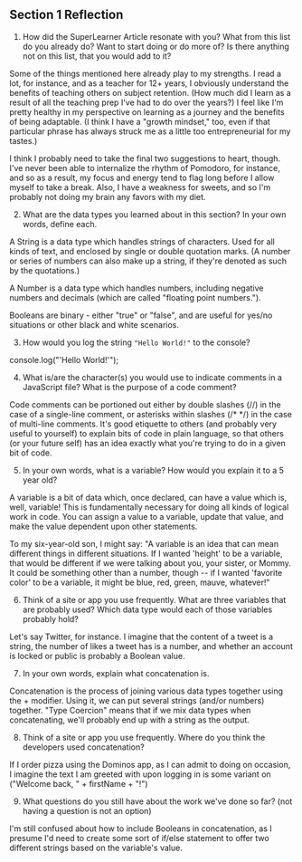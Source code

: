 ## Section 1 Reflection

1. How did the SuperLearner Article resonate with you? What from this list do you already do? Want to start doing or do more of? Is there anything not on this list, that you would add to it?

Some of the things mentioned here already play to my strengths. I read a lot, for instance, and as a teacher for 12+ years, I obviously understand the benefits of teaching others on subject retention. (How much did I learn as a result of all the teaching prep I've had to do over the years?) I feel like I'm pretty healthy in my perspective on learning as a journey and the benefits of being adaptable. (I think I have a "growth mindset," too, even if that particular phrase has always struck me as a little too entrepreneurial for my tastes.)

I think I probably need to take the final two suggestions to heart, though. I've never been able to internalize the rhythm of Pomodoro, for instance, and so as a result, my focus and energy tend to flag long before I allow myself to take a break. Also, I have a weakness for sweets, and so I'm probably not doing my brain any favors with my diet.

2. What are the data types you learned about in this section? In your own words, define each.

A String is a data type which handles strings of characters. Used for all kinds of text, and enclosed by single or double quotation marks. (A number or series of numbers can also make up a string, if they're denoted as such by the quotations.)

A Number is a data type which handles numbers, including negative numbers and decimals (which are called "floating point numbers.").

Booleans are binary - either "true" or "false", and are useful for yes/no situations or other black and white scenarios.

3. How would you log the string `"Hello World!"` to the console?

console.log("'Hello World!'");

4. What is/are the character(s) you would use to indicate comments in a JavaScript file? What is the purpose of a code comment?

Code comments can be portioned out either by double slashes (//) in the case of a single-line comment, or asterisks within slashes (/* */) in the case of multi-line comments. It's good etiquette to others (and probably very useful to yourself) to explain bits of code in plain language, so that others (or your future self) has an idea exactly what you're trying to do in a given bit of code.

5. In your own words, what is a variable? How would you explain it to a 5 year old?

A variable is a bit of data which, once declared, can have a value which is, well, variable! This is fundamentally necessary for doing all kinds of logical work in code. You can assign a value to a variable, update that value, and make the value dependent upon other statements.

To my six-year-old son, I might say: "A variable is an idea that can mean different things in different situations. If I wanted 'height' to be a variable, that would be different if we were talking about you, your sister, or Mommy. It could be something other than a number, though -- if I wanted 'favorite color' to be a variable, it might be blue, red, green, mauve, whatever!"

6. Think of a site or app you use frequently. What are three variables that are probably used? Which data type would each of those variables probably hold?

Let's say Twitter, for instance. I imagine that the content of a tweet is a string, the number of likes a
tweet has is a number, and whether an account is locked or public is probably a Boolean value.

7. In your own words, explain what concatenation is.

Concatenation is the process of joining various data types together using the + modifier. Using it, we can
put several strings (and/or numbers) together. "Type Coercion" means that if we mix data types when concatenating, we'll probably end up with a string as the output.

8. Think of a site or app you use frequently. Where do you think the developers used concatenation?

If I order pizza using the Dominos app, as I can admit to doing on occasion, I imagine the text I am greeted with
upon logging in is some variant on ("Welcome back, " + firstName + "!")

9. What questions do you still have about the work we've done so far? (not having a question is not an option)

I'm still confused about how to include Booleans in concatenation, as I presume I'd need to create some sort of if/else statement to offer two different strings based on the variable's value. 
